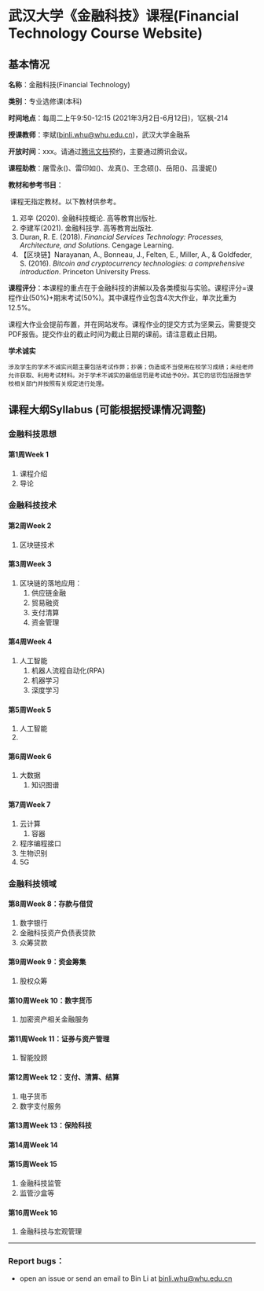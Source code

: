 # 武汉大学《金融科技》课程(Financial Technology Course Website)

## 基本情况

**名称**：金融科技(Financial Technology)

**类别**：专业选修课(本科)

**时间地点**：每周二上午9:50-12:15 (2021年3月2日-6月12日)，1区枫-214

**授课教师**：李斌(binli.whu@whu.edu.cn)，武汉大学金融系

**开放时间**：xxx。请通过[腾讯文档](https://docs.qq.com/sheet/DU0lPV1dlYXZPU3Rx)预约，主要通过腾讯会议。

**课程助教**：屠雪永()、雷印如()、龙真()、王念硕()、岳阳()、吕漫妮()

**教材和参考书目**：

​ 课程无指定教材。以下教材供参考。

1. 邓辛 (2020). 金融科技概论. 高等教育出版社.
2. 李建军(2021). 金融科技学. 高等教育出版社.
3. Duran, R. E. (2018). *Financial Services Technology: Processes, Architecture, and Solutions*. Cengage Learning.
4. 【区块链】Narayanan, A., Bonneau, J., Felten, E., Miller, A., & Goldfeder, S. (2016). *Bitcoin and cryptocurrency technologies: a comprehensive introduction*. Princeton University Press. 


**课程评分**：本课程的重点在于金融科技的讲解以及各类模拟与实验。课程评分=课程作业(50%)+期末考试(50%)。其中课程作业包含4次大作业，单次比重为12.5%。

​		课程大作业会提前布置，并在网站发布。课程作业的提交方式为坚果云。需要提交PDF报告。提交作业的截止时间为截止日期的课前。请注意截止日期。

**学术诚实**
    
    涉及学生的学术不诚实问题主要包括考试作弊；抄袭；伪造或不当使用在校学习成绩；未经老师允许获取、利用考试材料。对于学术不诚实的最低惩罚是考试给予0分。其它的惩罚包括报告学校相关部门并按照有关规定进行处理。


## 课程大纲Syllabus (可能根据授课情况调整)

### 金融科技思想

#### 第1周Week 1
1. 课程介绍
2. 导论

### 金融科技技术

#### 第2周Week 2

1. 区块链技术

#### 第3周Week 3

1. 区块链的落地应用：
   1. 供应链金融
   2. 贸易融资
   3. 支付清算
   4. 资金管理

#### 第4周Week 4

1. 人工智能
   1. 机器人流程自动化(RPA)
   2. 机器学习
   3. 深度学习

#### 第5周Week 5

1. 人工智能
2. 

#### 第6周Week 6

1. 大数据
   1. 知识图谱

#### 第7周Week 7

1. 云计算
   1. 容器
2. 程序编程接口
3. 生物识别
4. 5G

### 金融科技领域

#### 第8周Week 8：存款与借贷

1. 数字银行
2. 金融科技资产负债表贷款
3. 众筹贷款

#### 第9周Week 9：资金筹集

1. 股权众筹

#### 第10周Week 10：数字货币

1. 加密资产相关金融服务

#### 第11周Week 11：证券与资产管理

1. 智能投顾

#### 第12周Week 12：支付、清算、结算

1. 电子货币
2. 数字支付服务

#### 第13周Week 13：保险科技


#### 第14周Week 14

#### 第15周Week 15

1. 金融科技监管
2. 监管沙盒等

#### 第16周Week 16

1. 金融科技与宏观管理


---

### Report bugs：

* open an issue or send an email to Bin Li at binli.whu@whu.edu.cn
